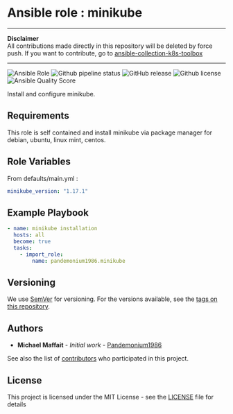 # Ansible role : minikube

* * *

**Disclaimer**  
All contributions made directly in this repository will be deleted by force push. If you want to contribute, go to [ansible-collection-k8s-toolbox](https://github.com/Pandemonium1986/ansible-collection-k8s-toolbox)

* * *

![Ansible Role](https://img.shields.io/ansible/role/50991?logo=ansible)
![Github pipeline status](https://github.com/Pandemonium1986/ansible-role-minikube/workflows/Molecule:%20Github%20actions%20pipeline/badge.svg)
![GitHub release](https://img.shields.io/github/release/Pandemonium1986/ansible-role-minikube.svg?logo=github)
![Github license](https://img.shields.io/github/license/Pandemonium1986/ansible-role-minikube.svg?logo=github)
![Ansible Quality Score](https://img.shields.io/ansible/quality/50991?logo=ansible)

Install and configure minikube.

## Requirements

This role is self contained and install minikube via package manager for debian, ubuntu, linux mint, centos.

## Role Variables

From defaults/main.yml :

```yaml
minikube_version: "1.17.1"
```

## Example Playbook

```yaml
- name: minikube installation
  hosts: all
  become: true
  tasks:
    - import_role:
        name: pandemonium1986.minikube
```

## Versioning

We use [SemVer](http://semver.org/) for versioning. For the versions available, see the [tags on this repository](https://github.com/Pandemonium1986/ansible-role-minikube/tags).

## Authors

-   **Michael Maffait** - _Initial work_ - [Pandemonium1986](https://github.com/Pandemonium1986)

See also the list of [contributors](https://github.com/your/project/contributors) who participated in this project.

## License

This project is licensed under the MIT License - see the [LICENSE](./LICENSE) file for details
